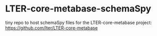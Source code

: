 # LTER-core-metabase-schemaSpy

tiny repo to host schemaSpy files for the LTER-core-metabase project: https://github.com/lter/LTER-core-metabase
